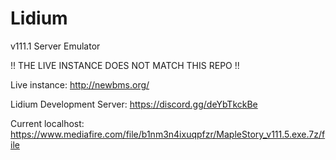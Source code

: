 # Lidium
v111.1 Server Emulator

!! THE LIVE INSTANCE DOES NOT MATCH THIS REPO !! 

Live instance: http://newbms.org/

Lidium Development Server: https://discord.gg/deYbTkckBe

Current localhost: https://www.mediafire.com/file/b1nm3n4ixuqpfzr/MapleStory_v111.5.exe.7z/file

